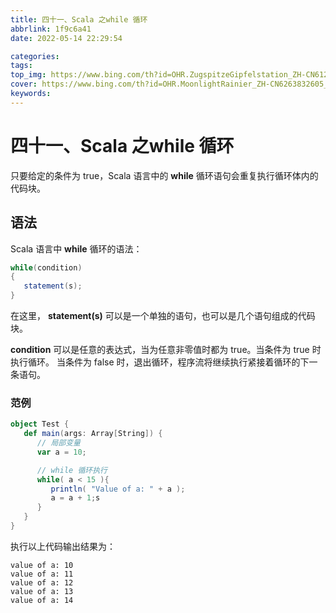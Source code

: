 ```yaml
---
title: 四十一、Scala 之while 循环
abbrlink: 1f9c6a41
date: 2022-05-14 22:29:54

categories:
tags:
top_img: https://www.bing.com/th?id=OHR.ZugspitzeGipfelstation_ZH-CN6120971585_UHD.jpg
cover: https://www.bing.com/th?id=OHR.MoonlightRainier_ZH-CN6263832605_UHD.jpg
keywords:  
---
```

# 四十一、Scala 之while 循环

只要给定的条件为 true，Scala 语言中的 **while** 循环语句会重复执行循环体内的代码块。

## 语法

Scala 语言中 **while** 循环的语法：

```scala
while(condition)
{
   statement(s);
}
```

在这里， **statement(s)** 可以是一个单独的语句，也可以是几个语句组成的代码块。

**condition** 可以是任意的表达式，当为任意非零值时都为 true。当条件为 true 时执行循环。 当条件为 false 时，退出循环，程序流将继续执行紧接着循环的下一条语句。

### 范例

```scala
object Test {
   def main(args: Array[String]) {
      // 局部变量
      var a = 10;

      // while 循环执行
      while( a < 15 ){
         println( "Value of a: " + a );
         a = a + 1;s
      }
   }
}
```

执行以上代码输出结果为：

```
value of a: 10
value of a: 11
value of a: 12
value of a: 13
value of a: 14
```